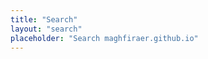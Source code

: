 ```yaml
---
title: "Search"
layout: "search"
placeholder: "Search maghfiraer.github.io"
---
```


<!-- Need to add the following snippet to config.yml
outputs:
     home:
         - HTML
         - RSS
         - JSON # required for search
 -->
